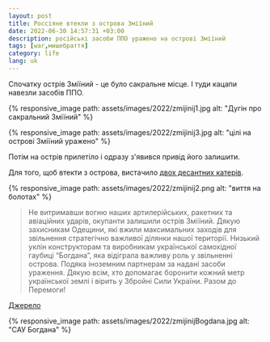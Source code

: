 ```yaml
---
layout: post
title: Россіяне втекли з острова Зміїний
date: 2022-06-30 14:57:31 +03:00
description: російські засоби ППО уражено на острові Зміїний
tags: [war,мишебраття]
category: life
lang: uk
---
```


Спочатку острів Зміїний - це було сакральне місце.
І туди кацапи навезли засобів ППО.

{% responsive_image path: assets/images/2022/zmijinij1.jpg alt: "Дугін про сакральний Зміїний" %}

{% responsive_image path: assets/images/2022/zmijinij3.jpg alt: "цілі на острові Зміїний уражено" %}

Потім на острів прилетіло і одразу з'явився привід його залишити.

Для того, щоб втекти з острова, вистачило 
[двох десантних катерів](https://www.facebook.com/okPivden/posts/pfbid02d7PwaEryE33u5WMCLL1q5oJejMsEEA9pjZzYhVbrnrKv1fdx2jmePkPATb3DPsLl).

{% responsive_image path: assets/images/2022/zmijinij2.png alt: "виття на болотах" %}

> Не витримавши вогню наших артилерійських, ракетних та авіаційних ударів, окупанти залишили острів Зміїний. Дякую захисникам Одещини, які вжили максимальних заходів для звільнення стратегічно важливої ділянки нашої території. Низький уклін конструкторам та виробникам української самохідної гаубиці “Богдана”, яка відіграла важливу роль у звільненні острова. Подяка іноземним партнерам за надані засоби ураження. Дякую всім, хто допомагає боронити кожний метр української землі і вірить у Збройні Сили України. Разом до Перемоги!

[Джерело](https://www.facebook.com/CinCAFU/videos/не-витримавши-вогню-наших-артилерійських-ракетних-та-авіаційних-ударів-окупанти-/621819078869149/)

{% responsive_image path: assets/images/2022/zmijinijBogdana.jpg alt: "САУ Богдана" %}

